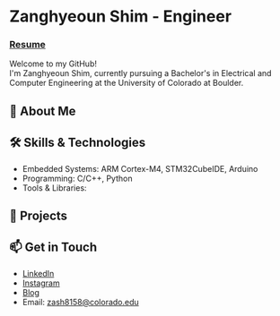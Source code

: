 # Zanghyeoun Shim - Engineer 

### [Resume](https://1drv.ms/b/s!Al6hwrbEx32GgQEdmkff4GIbzFMx?e=9NYx2X)

Welcome to my GitHub!  
I'm Zanghyeoun Shim, currently pursuing a Bachelor's in Electrical and Computer Engineering at the University of Colorado at Boulder. 

## 🚀 About Me


## 🛠️ Skills & Technologies
- Embedded Systems: ARM Cortex-M4, STM32CubeIDE, Arduino
- Programming: C/C++, Python
- Tools & Libraries: 

## 🌟 Projects

## 📫 Get in Touch

- [LinkedIn](https://www.linkedin.com/in/zshim0322/)
- [Instagram](https://www.instagram.com/heart_hyeoun/)
- [Blog](https://coolest-tomato.github.io/)
- Email: zash8158@colorado.edu
